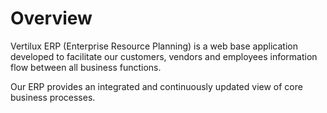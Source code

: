 # Overview

Vertilux ERP \(Enterprise Resource Planning\) is a web base application developed to facilitate our customers, vendors and employees information flow between all business functions.

Our ERP provides an integrated and continuously updated view of core business processes.

